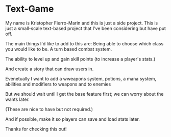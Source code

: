 # Text-Game
My name is Kristopher Fierro-Marin and this is just a side project.
This is just a small-scale text-based project that I've been considering but have put off.

The main things I'd like to add to this are:
Being able to choose which class you would like to be. A turn based combat system. 

The ability to level up and gain skill points (to increase a player's stats.)

And create a story that can draw users in.

Evenetually I want to add a wweapons system, potions, a mana system, abilities and modifiers to weapons and to enemies

But we should wait until I get the base feature first; we can worry about the wants later.

(These are nice to have but not required.)

And if possible, make it so players can save and load stats later.

Thanks for checking this out!
